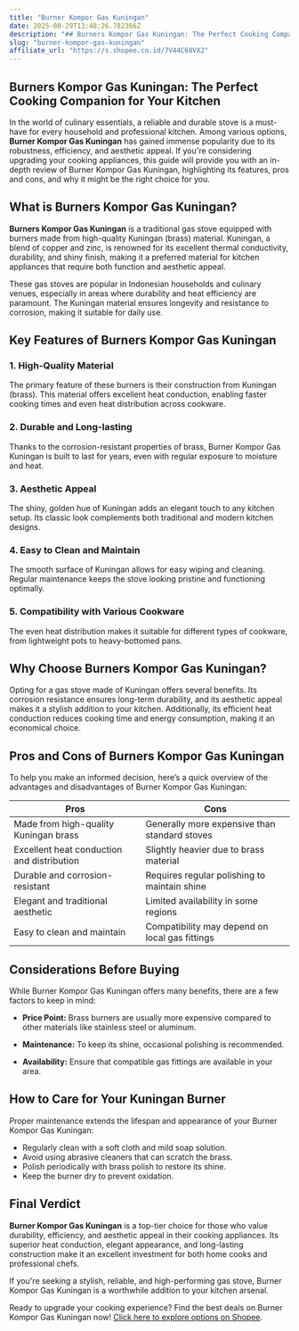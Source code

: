 ```yaml
---
title: "Burner Kompor Gas Kuningan"
date: 2025-08-29T13:48:26.782366Z
description: "## Burners Kompor Gas Kuningan: The Perfect Cooking Companion for Your Kitchen..."
slug: "burner-kompor-gas-kuningan"
affiliate_url: "https://s.shopee.co.id/7V44C68VX2"
---
```

## Burners Kompor Gas Kuningan: The Perfect Cooking Companion for Your Kitchen

In the world of culinary essentials, a reliable and durable stove is a must-have for every household and professional kitchen. Among various options, **Burner Kompor Gas Kuningan** has gained immense popularity due to its robustness, efficiency, and aesthetic appeal. If you're considering upgrading your cooking appliances, this guide will provide you with an in-depth review of Burner Kompor Gas Kuningan, highlighting its features, pros and cons, and why it might be the right choice for you.

## What is Burners Kompor Gas Kuningan?

**Burners Kompor Gas Kuningan** is a traditional gas stove equipped with burners made from high-quality Kuningan (brass) material. Kuningan, a blend of copper and zinc, is renowned for its excellent thermal conductivity, durability, and shiny finish, making it a preferred material for kitchen appliances that require both function and aesthetic appeal.

These gas stoves are popular in Indonesian households and culinary venues, especially in areas where durability and heat efficiency are paramount. The Kuningan material ensures longevity and resistance to corrosion, making it suitable for daily use.

## Key Features of Burners Kompor Gas Kuningan

### 1. High-Quality Material

The primary feature of these burners is their construction from Kuningan (brass). This material offers excellent heat conduction, enabling faster cooking times and even heat distribution across cookware.

### 2. Durable and Long-lasting

Thanks to the corrosion-resistant properties of brass, Burner Kompor Gas Kuningan is built to last for years, even with regular exposure to moisture and heat.

### 3. Aesthetic Appeal

The shiny, golden hue of Kuningan adds an elegant touch to any kitchen setup. Its classic look complements both traditional and modern kitchen designs.

### 4. Easy to Clean and Maintain

The smooth surface of Kuningan allows for easy wiping and cleaning. Regular maintenance keeps the stove looking pristine and functioning optimally.

### 5. Compatibility with Various Cookware

The even heat distribution makes it suitable for different types of cookware, from lightweight pots to heavy-bottomed pans.

## Why Choose Burners Kompor Gas Kuningan?

Opting for a gas stove made of Kuningan offers several benefits. Its corrosion resistance ensures long-term durability, and its aesthetic appeal makes it a stylish addition to your kitchen. Additionally, its efficient heat conduction reduces cooking time and energy consumption, making it an economical choice.

## Pros and Cons of Burners Kompor Gas Kuningan

To help you make an informed decision, here’s a quick overview of the advantages and disadvantages of Burner Kompor Gas Kuningan:

| Pros                                          | Cons                                               |
|----------------------------------------------|-----------------------------------------------------|
| Made from high-quality Kuningan brass       | Generally more expensive than standard stoves    |
| Excellent heat conduction and distribution  | Slightly heavier due to brass material           |
| Durable and corrosion-resistant             | Requires regular polishing to maintain shine    |
| Elegant and traditional aesthetic           | Limited availability in some regions             |
| Easy to clean and maintain                  | Compatibility may depend on local gas fittings   |

## Considerations Before Buying

While Burner Kompor Gas Kuningan offers many benefits, there are a few factors to keep in mind:

- **Price Point:** Brass burners are usually more expensive compared to other materials like stainless steel or aluminum.
  
- **Maintenance:** To keep its shine, occasional polishing is recommended.
  
- **Availability:** Ensure that compatible gas fittings are available in your area.

## How to Care for Your Kuningan Burner

Proper maintenance extends the lifespan and appearance of your Burner Kompor Gas Kuningan:

- Regularly clean with a soft cloth and mild soap solution.
- Avoid using abrasive cleaners that can scratch the brass.
- Polish periodically with brass polish to restore its shine.
- Keep the burner dry to prevent oxidation.

## Final Verdict

**Burner Kompor Gas Kuningan** is a top-tier choice for those who value durability, efficiency, and aesthetic appeal in their cooking appliances. Its superior heat conduction, elegant appearance, and long-lasting construction make it an excellent investment for both home cooks and professional chefs.

If you're seeking a stylish, reliable, and high-performing gas stove, Burner Kompor Gas Kuningan is a worthwhile addition to your kitchen arsenal.

Ready to upgrade your cooking experience? Find the best deals on Burner Kompor Gas Kuningan now! [Click here to explore options on Shopee](https://s.shopee.co.id/7V44C68VX2).